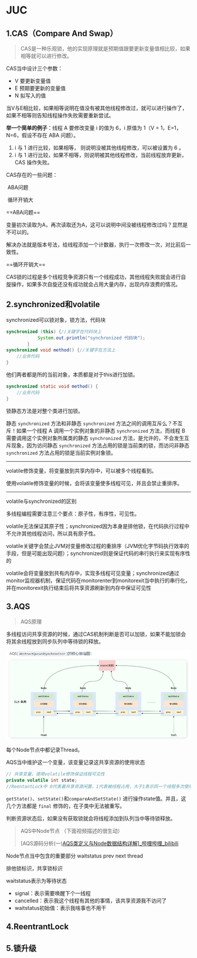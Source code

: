 # JUC



## 1.CAS（**Compare And Swap**）

>   CAS是一种乐观锁，他的实现原理就是预期值跟要更新变量值相比较，如果相等就可以进行修改。

CAS当中设计三个参数：

-   V 要更新变量值
-   E 预期要更新的变量值
-   N 拟写入的值

当V与E相比较，如果相等说明在值没有被其他线程修改过，就可以进行操作了，如果不相等则告知线程操作失败需要重新尝试。

**举一个简单的例子**：线程 A 要修改变量 i 的值为 6，i 原值为 1（V = 1，E=1，N=6，假设不存在 ABA 问题）。

1.  i 与 1 进行比较，如果相等， 则说明没被其他线程修改，可以被设置为 6 。
2.  i 与 1 进行比较，如果不相等，则说明被其他线程修改，当前线程放弃更新，CAS 操作失败。



CAS存在的一些问题：

​				ABA问题

​				循环开销大

==ABA问题==

变量初次读取为A，再次读取还为A，这可以说明中间没被线程修改过吗？显然是不可以的。

解决办法就是版本号法，给线程添加一个计数器，执行一次修改一次，对比前后一致性。

==循环开销大==

CAS锁的过程是多个线程竞争资源只有一个线程成功，其他线程失败就会进行自旋操作，如果多次自旋还没有成功就会占用大量内存，出现内存浪费的情况。

## 2.synchronized和volatile

synchronized可以锁对象，锁方法，代码块

```java
synchronized (this) {//关键字在代码块上
            System.out.println("synchronized 代码块");
        }
synchronized void method() {//关键字在方法上
    //业务代码
}
```

他们两者都是所的当前对象，本质都是对于this进行加锁。

```java
synchronized static void method() {
    //业务代码
}
```

锁静态方法是对整个类进行加锁。

静态 `synchronized` 方法和非静态 `synchronized` 方法之间的调用互斥么？不互斥！如果一个线程 A 调用一个实例对象的非静态 `synchronized` 方法，而线程 B 需要调用这个实例对象所属类的静态 `synchronized` 方法，是允许的，不会发生互斥现象，因为访问静态 `synchronized` 方法占用的锁是当前类的锁，而访问非静态 `synchronized` 方法占用的锁是当前实例对象锁。

------

volatile修饰变量，将变量放到共享内存中，可以被多个线程看到。

使用volatile修饰变量的时候，会将该变量使多线程可见，并且会禁止重排序。

------

volatile与synchronized的区别

多线程编程需要注意三个要点：原子性，有序性，可见性。

volatile无法保证其原子性；synchronized因为本身是排他锁，在代码执行过程中不允许其他线程访问，所以具有原子性。

volatile关键字会禁止JVM对变量修改过程的重排序（JVM优化字节码执行效率的手段，但是可能出现问题）；synchronized则是保证代码的串行执行来实现有序性的

volatile会将变量放到共有内存中，实现多线程可见变量；synchronized通过monitor监视器机制，保证代码在monitorenter到monitorexit当中执行的串行化，并在monitorexit执行结束后将共享资源刷新到内存中保证可见性

## 3.AQS

>   AQS原理

多线程访问共享资源的时候，通过CAS机制判断是否可以加锁，如果不能加锁会将其余线程放到同步队列中等待锁的释放。

![image-20240321111127607](../assets/JUC/image-20240321111127607.png)

每个Node节点中都记录Thread。

AQS当中维护这一个变量，该变量记录这共享资源的使用状态

```java
// 共享变量，使用volatile修饰保证线程可见性
private volatile int state;
//ReentantLock中 0代表着共享资源闲置，1代表被线程占用，大于1表示同一个线程多次使用
```

`getState()`、`setState()`和`compareAndSetState()` 进行操作state值。并且，这几个方法都是 `final` 修饰的，在子类中无法被重写。

判断资源状态后，如果没有获取锁就会将线程添加到队列当中等待锁释放。

>   AQS中Node节点  （下面视频描述的很生动）
>
>   [AQS源码分析(一)[AQS类定义与Node数据结构详解\]_哔哩哔哩_bilibili](https://www.bilibili.com/video/BV1Fd4y1b7Qp/?spm_id_from=333.788&vd_source=cbc5f147230d27da561c10f22f055385)

Node节点当中包含的重要部分 waitstatus  prev next thread

排他锁标识，共享锁标识

waitstatus表示为等待状态

-   signal：表示需要唤醒下个一线程
-   cancelled：表示我这个线程有其他的事情，该共享资源我不访问了
-   waitstatus初始值：表示我啥事也不用干

## 4.ReentrantLock

## 5.锁升级

